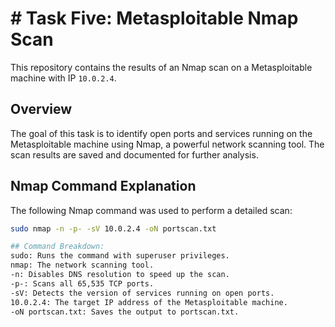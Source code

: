 # # Task Five: Metasploitable Nmap Scan

This repository contains the results of an Nmap scan on a Metasploitable machine with IP `10.0.2.4`.

## Overview

The goal of this task is to identify open ports and services running on the Metasploitable machine using Nmap, a powerful network scanning tool. The scan results are saved and documented for further analysis.

## Nmap Command Explanation

The following Nmap command was used to perform a detailed scan:

```bash
sudo nmap -n -p- -sV 10.0.2.4 -oN portscan.txt

## Command Breakdown:
sudo: Runs the command with superuser privileges.
nmap: The network scanning tool.
-n: Disables DNS resolution to speed up the scan.
-p-: Scans all 65,535 TCP ports.
-sV: Detects the version of services running on open ports.
10.0.2.4: The target IP address of the Metasploitable machine.
-oN portscan.txt: Saves the output to portscan.txt.
